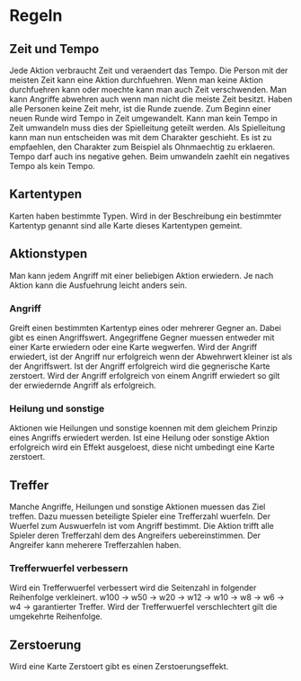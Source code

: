 # Regeln
## Zeit und Tempo
Jede Aktion verbraucht Zeit und veraendert das Tempo. Die Person mit der meisten Zeit kann eine Aktion durchfuehren. Wenn man keine Aktion durchfuehren kann oder moechte kann man auch Zeit verschwenden. Man kann Angriffe abwehren auch wenn man nicht die meiste Zeit besitzt. Haben alle Personen keine Zeit mehr, ist die Runde zuende. Zum Beginn einer neuen Runde wird Tempo in Zeit umgewandelt. Kann man kein Tempo in Zeit umwandeln muss dies der Spielleitung geteilt werden. Als Spielleitung kann man nun entscheiden was mit dem Charakter geschieht. Es ist zu empfaehlen, den Charakter zum Beispiel als Ohnmaechtig zu erklaeren. Tempo darf auch ins negative gehen. Beim umwandeln zaehlt ein negatives Tempo als kein Tempo.
## Kartentypen
Karten haben bestimmte Typen. Wird in der Beschreibung ein bestimmter Kartentyp genannt sind alle Karte dieses Kartentypen gemeint.
## Aktionstypen
Man kann jedem Angriff mit einer beliebigen Aktion erwiedern. Je nach Aktion kann die Ausfuehrung leicht anders sein.
### Angriff
Greift einen bestimmten Kartentyp eines oder mehrerer Gegner an. Dabei gibt es einen Angriffswert. Angegriffene Gegner muessen entweder mit einer Karte erwiedern oder eine Karte wegwerfen. Wird der Angriff erwiedert, ist der Angriff nur erfolgreich wenn der Abwehrwert kleiner ist als der Angriffswert. Ist der Angriff erfolgreich wird die gegnerische Karte zerstoert. Wird der Angriff erfolgreich von einem Angriff erwiedert so gilt der erwiedernde Angriff als erfolgreich.
### Heilung und sonstige
Aktionen wie Heilungen und sonstige koennen mit dem gleichem Prinzip eines Angriffs erwiedert werden. Ist eine Heilung oder sonstige Aktion erfolgreich wird ein Effekt ausgeloest, diese nicht umbedingt eine Karte zerstoert.
## Treffer
Manche Angriffe, Heilungen und sonstige Aktionen muessen das Ziel treffen. Dazu muessen beteiligte Spieler eine Trefferzahl wuerfeln. Der Wuerfel zum Auswuerfeln ist vom Angriff bestimmt. Die Aktion trifft alle Spieler deren Trefferzahl dem des Angreifers uebereinstimmen. Der Angreifer kann meherere Trefferzahlen haben.
### Trefferwuerfel verbessern
Wird ein Trefferwuerfel verbessert wird die Seitenzahl in folgender Reihenfolge verkleinert. w100 -> w50 -> w20 -> w12 -> w10 -> w8 -> w6 -> w4 -> garantierter Treffer. Wird der Trefferwuerfel verschlechtert gilt die umgekehrte Reihenfolge.
## Zerstoerung
Wird eine Karte Zerstoert gibt es einen Zerstoerungseffekt.
